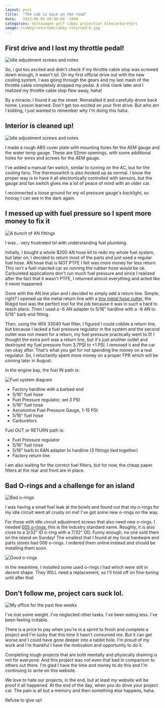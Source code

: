 ```yaml
---
layout: post
title:  "The cab is back on the road"
date:   2023-08-05 00:00:00 -1000
categories: Volkswagen golf cabby projectcar bikecarburetors
image: /cabby/returned/cabby-returned-6.jpg
---
```

## First drive and I lost my throttle pedal!

![Idle adjustment screws and notes](https://www.sudoyashi.com/assets/img/cabby/returend/returned-lostcablestop.jpg)

So, I got too excited and didn't check if my throttle cable stop was screwed down enough, it wasn't lol. On my first official drive out with the new cooling system, I was going through the gears and my last mash of the throttle cable completely dropped my pedal. A clink clank later and I realized my throttle cable stop flew away, haha!

By a miracle, I found it up the street. Reinstalled it and carefully drove back home. Lesson learned: Don't get too excited on your first drive. But who am I kidding, I just wanted to remember why I'm doing this haha.

## Interior is cleaned up!

![Idle adjustment screws and notes](https://www.sudoyashi.com/assets/img/cabby/returend/cabby-returned-5.jpg)

I made a rough ABS cover plate with mounting holes for the AEM gauge and the water temp gauge. These are 52mm openings, with some additional holes for wires and screws for the AEM gauge.

I've added a manual fan switch, similar to turning on the AC, but for the cooling fans. The thermoswitch is also hooked up as normal. I know the proper way is to have it all electronically controlled with sensors, but the gauge and fan switch gives me a lot of peace of mind with an older car.

I reconnected a loose ground for my oil pressure gauge's backlight, so hooray I can see in the dark again.

## I messed up with fuel pressure so I spent more money to fix it

![A bunch of AN fittings](https://www.sudoyashi.com/assets/img/cabby/returend/cabby-returned-7.jpg)

I was... very frustrated lol with understanding fuel plumbing.

Initially, I bought a whole $200 AN hose kit to redo my whole fuel system, but later on, I decided to return most of the parts and just used a regular fuel hose. AN hose that is NOT PTFE I felt was more money for less return. This isn't a fuel-injected car so running the rubber hose would be ok. Carbureted applications don't run much fuel pressure and since I realized after the fact that it wasn't PTFE, I returned almost everything and acted like it never happened.

Gone with the AN line plan and I decided to simply add a return line. Simple, right? I opened up the metal return line with a [tiny metal hose cutter](https://www.homedepot.com/p/RIDGID-1-4-in-to-1-1-8-in-101-Close-Quarters-Copper-Aluminum-Brass-and-Plastic-Tubing-Cutter-Multi-Use-Tubing-Tool-40617/100075014), the Ridgid tool was the perfect tool for the job because it was in such a hard to reach place. Then I used a -6 AN adapter to 5/16" hardline with a -6 AN to 5/16" barb end fitting.

Then, using the WIX 33040 fuel filter, I figured I could cobble a return line, but because I lacked a fuel pressure regulator in the system and the second outlet was not meant for a return, my fuel pressure practically went to 0! I thought the extra port was a return line, but it's just another outlet and destroyed my fuel pressure from 3.7PSI to <1 PSI. I removed it and the car ran okay after. That's what you get for not spending the money on a real regulator. So, I reluctantly spent more money on a proper FPR which will be coming later in August.

In the engine bay, the fuel IN path is:

![Fuel system diagram](https://www.sudoyashi.com/assets/img/cabby/returend/cabby-returned-1.jpg)

- Factory hardline with a barbed end
- 5/16" fuel hose
- Fuel Pressure regulator, set 3 PSI
- 5/16" fuel hose
- Aeromotive Fuel Pressure Gauge, 1-15 PSI
- 5/16" fuel hose
- Carburetors

Fuel OUT or RETURN path is:
- Fuel Pressure regulator
- 5/16" fuel hose
- 5/16" barb to 6AN adapter to hardline (3 fittings tied together)
- Factory return line

I am also waiting for the correct fuel filters, but for now, the cheap paper filters at the rear and front are in place.

## Bad O-rings and a challenge for an island

![Bad o-rings](https://www.sudoyashi.com/assets/img/cabby/returend/cabby-returned-8.jpg)

I was having a small fuel leak at the bowls and found out that my o-rings for my idle circuit went all crusty on me! I've got some new o-rings on the way.

For those with idle circuit adjustment screws that also need new o-rings, I needed [005 o-rings](https://www.marcorubber.com/o-ring-size-chart-as568.htm), this is the industry standard name. Roughly, it is also close to a 3/32" ID o-ring with a 7/32" OD. Funny enough, no one sold them on the island on Sunday! The smallest that I found at my local hardware and parts stores had 006 o-rings. I ordered them online instead and should be installing them soon.

![Good o-rings](https://www.sudoyashi.com/assets/img/cabby/returend/cabby-returned-3.jpg)

In the meantime, I installed some used o-rings I had which were still in decent shape. They WILL need a replacement, so I'll hold off on fine-tuning until after that.

## Don't follow me, project cars suck lol.

![My office for the past few weeks](https://www.sudoyashi.com/assets/img/cabby/returend/cabby-returned-4.jpg)

I've lost some weight. I've neglected other tasks. I've been eating less. I've been feeling irritable. 

There is a price to pay when you're in a sprint to finish and complete a project and I'm lucky that this time it hasn't consumed me. But it can get worse and I could have gone deeper into a rabbit hole. I'm proud of my work and I'm thankful I have the motivation and opportunity to do it.

Completing tough projects that are both mentally and physically draining is not for everyone. And this project was not even that bad in comparison to others out there. I'm glad I have the time and money to do this and I'm continuing to write on this website.

We love to hate our projects, in the end, but at least my website will be proof it all happened. At the end of the day, when you do drive your project car. The pain is all but a memory and then something else happens, haha.

Refuse to give up!